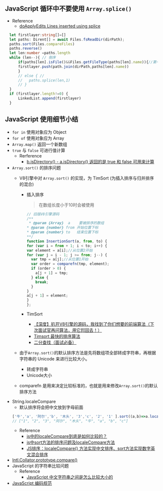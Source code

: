 ## JavaScript 循环中不要使用 `Array.splice()`
  - Reference
    - [doApplyEdits Lines inserted using splice](https://github.com/Microsoft/monaco-editor/issues/351)
  ```ts
    let firstlayer:string[]=[] 
    let paths: Dirent[] = await Files.fsReadDir(dirPath);
    paths.sort(Files.compareFiles)
    paths.reverse()
    let len:number =paths.length
    while (len--){ // 倒序
        if(paths[len].isFile()&&Files.getFileType(paths[len].name)){//第一层视频
        firstlayer.push(path.join(dirPath,paths[len].name))
        }
        // else { //
        //   paths.splice(len,1)
        // }
    }
    if (firstlayer.length!=0) {
        LinkedList.append(firstlayer)
    }
  ```

## JavaScript 使用细节小结
  - `for in` 使用对象应为 Object
  - `for of` 使用对象应为 Array
  - `Array.map()` 返回一个新数组
  - `true` 与 `false` 可进行值计算
    - Rerference
      - [b.isDirectory() - a.isDirectory() 返回的是 true 和 false 可用来计算](https://segmentfault.com/q/1010000038460792/a-1020000038462319)
  - `Array.sort()` 的排序问题
    - V8引擎中对 `Array.sort()` 的实现，为 TimSort (为插入排序与归并排序的混合)
      - 插入排序
        > 在数组长度小于10时会被使用
        ```js
        // 旧版V8引擎源码
        /**
         * @param {Array}  a    要被排序的数组
        * @param {number} from 开始位置下标
        * @param {number} to   结束位置下标
        **/
        function InsertionSort(a, from, to) {
        for (var i = from + 1; i < to; i++) {
        var element = a[i];//从位置2开始
        for (var j = i - 1; j >= from; j--) {
          var tmp = a[j];//从位置1开始
          var order = comparefn(tmp, element);
          if (order > 0) {
            a[j + 1] = tmp;
          } else {
            break;
          }
        }
        a[j + 1] = element;
        }
        };
        ```

      - TimSort
        - [【深度】扒开V8引擎的源码，我找到了你们想要的前端算法（下次面试官再问算法，用它怼回去！）](https://blog.51cto.com/14160840/2435653)
        - [Timsort 最快的排序算法](https://segmentfault.com/a/1190000020280815)
        - [二分查找（面试必备）](https://segmentfault.com/a/1190000008699980)

    - 由于`Array.sort()`的默认排序方法是先将数组项全部转成字符串，再根据字符串的 Unicode 来进行比较大小。
      - 转成字符串
      - Unicode大小
    - comparefn 是用来决定比较标准的，也就是用来修改`Array.sort()`的默认排序方法
      > 
  - String.localeCompare
    - 默认排序将会把中文放到字母前面
    ```js
    ['牛','a', '阿尔','b', '木头', '3','c', '2', '1' ].sort((a,b)=>a.localeCompare(b))
    // ["1", "2", "3", "阿尔", "木头", "牛", "a", "b", "c"]
    ```
    - Reference
      - [js中的localeCompare到底是如何比较的？](http://www.qiutianaimeili.com/html/page/2020/07/20207171bfbctvh896.html)
      - [js中sort方法的排序问题及localeCompare方法](https://juejin.cn/post/6844903816597504008)
      - [JS排序：localeCompare() 方法实现中文排序、sort方法实现数字英文混合排序](https://www.cnblogs.com/goloving/p/7662676.html)
  - [Intl.Collator.prototype.compare()](https://developer.mozilla.org/en-US/docs/Web/JavaScript/Reference/Global_Objects/Intl/Collator/compare)
  - JavaScript 的字符串比较问题
    - Reference
      - [JavaScript 中文字符串之间是怎么比较大小的](https://segmentfault.com/q/1010000038462514)
  - [JavaScript 编码规范](http://itmyhome.com/js/huan_xing.html)
